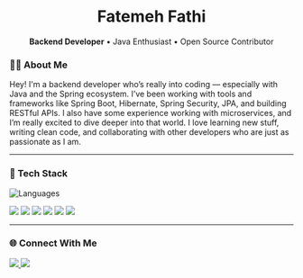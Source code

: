 <h1 align="center">Fatemeh Fathi</h1>
<p align="center">
  <strong>Backend Developer</strong> • Java Enthusiast • Open Source Contributor
</p>

### 👩‍💻 About Me
Hey! I'm a backend developer who’s really into coding — especially with Java and the Spring ecosystem. I’ve been working with tools and frameworks like Spring Boot, Hibernate, Spring Security, JPA, and building RESTful APIs. I also have some experience working with microservices, and I’m really excited to dive deeper into that world. I love learning new stuff, writing clean code, and collaborating with other developers who are just as passionate as I am. 

---

### 🧰 Tech Stack
  
<p>
 <img src="https://skillicons.dev/icons?i=java,js,ts,spring,hibernate,html,css,idea,maven,postman,git,github&theme=light" alt="Languages" />
</p>
<p>
  <img src="https://img.shields.io/badge/Java-007396?style=flat&logo=java&logoColor=white" />
  <img src="https://img.shields.io/badge/Spring-6DB33F?style=flat&logo=spring&logoColor=white" />
  <img src="https://img.shields.io/badge/HTML5-E34F26?style=flat&logo=html5&logoColor=white" />
  <img src="https://img.shields.io/badge/CSS3-1572B6?style=flat&logo=css3&logoColor=white" />
  <img src="https://img.shields.io/badge/Git-F05032?style=flat&logo=git&logoColor=white" />
  <img src="https://img.shields.io/badge/GitHub-181717?style=flat&logo=github&logoColor=white" />
</p>

---

### 🌐 Connect With Me

<p>
  <a href="mailto:your.email@example.com">
    <img src="https://img.shields.io/badge/Email-Contact-informational?style=flat&logo=gmail&logoColor=white&color=EA4335" />
  </a>
  <a href="https://linkedin.com/in/your-linkedin">
    <img src="https://img.shields.io/badge/LinkedIn-Connect-blue?style=flat&logo=linkedin&logoColor=white" />
  </a>
</p>
